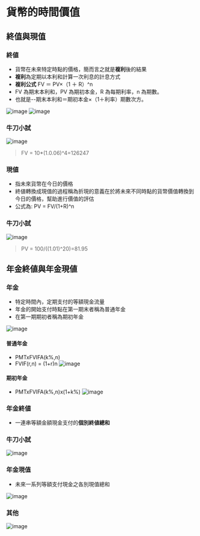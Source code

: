# 貨幣的時間價值 
## 終值與現值
### 終値
* 貨幣在未來特定時點的價格，簡而言之就是**複利**後的結果
* **複利**為定期以本利和計算一次利息的計息方式
* **複利公式** FV ＝ PV×（1 ＋ R）^n
* FV 為期末本利和，PV 為期初本金，R 為每期利率，n 為期數。
* 也就是--期末本利和＝期初本金×（1＋利率）期數次方。

![image](https://user-images.githubusercontent.com/62127656/155071981-4f3d7e4e-208d-47c7-99a7-bc6845d52835.png)
![image](https://user-images.githubusercontent.com/62127656/155072077-35a3a156-5d0d-45ce-a207-1143f29323d9.png)

### 牛刀小試
![image](https://user-images.githubusercontent.com/62127656/155071173-ae52a35f-e43b-465b-b6ee-f1d9f7a9bcfa.png)
>FV = 10*(1.0.06)^4=126247
### 現値
* 指未來貨幣在今日的價格
* 終値轉換成現值的過程稱為折現的意義在於將未來不同時點的貨幣價值轉換到今日的價格，幫助進行價值的評估
* 公式為: PV = FV/(1+R)^n
### 牛刀小試
![image](https://user-images.githubusercontent.com/62127656/155073121-0dd01d65-82ad-4edb-b3dc-e0dd6cecdf44.png)
>PV = 100/((1.01)^20)=81.95
## 年金終値與年金現値
### 年金
* 特定時間內，定期支付的等額現金流量
* 年金的開始支付時點在第一期末者稱為普通年金
* 在第一期期初者稱為期初年金

![image](https://user-images.githubusercontent.com/62127656/155074426-f88a2c77-3681-42e6-8336-b32b753b6943.png)
#### 普通年金
* PMTxFVIFA(k%,n)
* FVIF(r,n) = (1+r)n
![image](https://user-images.githubusercontent.com/62127656/155076760-e8189019-c360-4864-a76f-9e5c917b3c0a.png)
#### 期初年金
* PMTxFVIFA(k%,n)x(1+k%)
![image](https://user-images.githubusercontent.com/62127656/155076967-cf64ffaf-1c60-44db-8040-9aecffaf3a78.png)

### 年金終値
* 一連串等額金額現金支付的**個別終値總和**

### 牛刀小試
![image](https://user-images.githubusercontent.com/62127656/155079434-8c22dbf3-d683-413d-9dd5-5dd9490af791.png)

### 年金現值
* 未來一系列等額支付現金之各別現值總和

![image](https://user-images.githubusercontent.com/62127656/155080129-7aceb89a-5cbf-4581-82e0-4dfb94a16e22.png)

### 其他
![image](https://user-images.githubusercontent.com/62127656/155085886-6e652d9b-4ce4-4d84-a93e-0ed8afa9f909.png)
